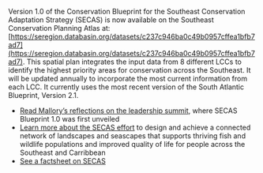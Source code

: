 Version 1.0 of the Conservation Blueprint for the Southeast Conservation Adaptation Strategy (SECAS) is now available on the Southeast Conservation Planning Atlas at: [https://seregion.databasin.org/datasets/c237c946ba0c49b0957cffea1bfb7ad7](https://seregion.databasin.org/datasets/c237c946ba0c49b0957cffea1bfb7ad7). This spatial plan integrates the input data from 8 different LCCs to identify the highest priority areas for conservation across the Southeast. It will be updated annually to incorporate the most current information from each LCC. It currently uses the most recent version of the South Atlantic Blueprint, Version 2.1.

- [Read Mallory’s reflections on the leadership summit](http://www.southatlanticlcc.org/2016/11/04/the-southeast-conservation-adaptation-strategy-secas-leadership-summit/), where SECAS Blueprint 1.0 was first unveiled
- [Learn more about the SECAS effort](http://secassoutheast.org/) to design and achieve a connected network of landscapes and seascapes that supports thriving fish and wildlife populations and improved quality of life for people across the Southeast and Carribbean
- [See a factsheet on SECAS](http://secassoutheast.org/pdf/secas-factsheet.pdf)